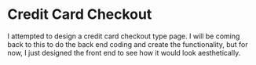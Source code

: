 # Credit Card Checkout
I attempted to design a credit card checkout type page. I will be coming back to this to do the back end coding and create the functionality, but for now, I just designed the front end to see how it would look aesthetically. 
